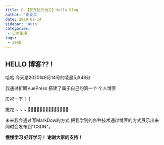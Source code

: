 ```yaml
---
title: 0.【梦开始的地方】Hello Blog
author: '谢夏戈'
date: 2020-08-14
sidebar: 'auto'
categories:
 - 日常生活
tags:
 - ZERO
---
```



## HELLO 博客?? !

哈哈 今天是2020年8月14号的凌晨5点48分

我通过折腾VuePress 搭建了属于自己的第一个 个人博客

庆祝一下！！

撒花 ~ ~ ~ 🎇✨🎆🎉🎉🎉🎉🎉🎊🎊🎊🎊🎊🎊

未来我会通过写MarkDow的方式 把我学到的各种技术通过博客的方式展示出来  
同时会发布到"CSDN"。

**慢慢学习 好好学习！ 谢谢大家的支持！**